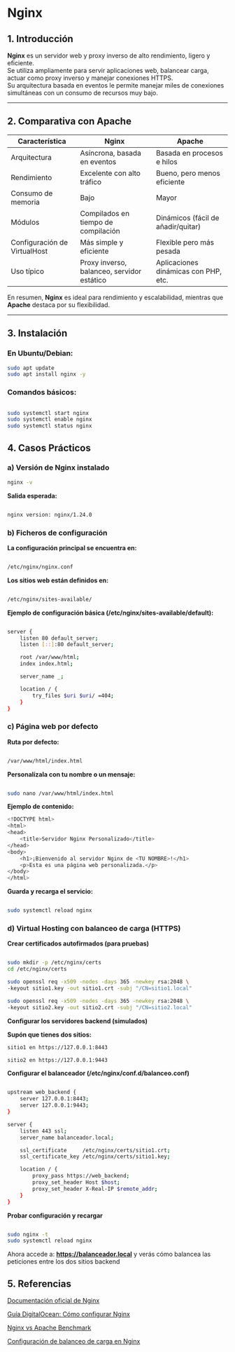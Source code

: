 # Nginx



## 1. Introducción

**Nginx** es un servidor web y proxy inverso de alto rendimiento, ligero y eficiente.  
Se utiliza ampliamente para servir aplicaciones web, balancear carga, actuar como proxy inverso y manejar conexiones HTTPS.  
Su arquitectura basada en eventos le permite manejar miles de conexiones simultáneas con un consumo de recursos muy bajo.

---

## 2. Comparativa con Apache

| Característica              | Nginx                                     | Apache                                   |
|-----------------------------|-------------------------------------------|------------------------------------------|
| Arquitectura                | Asíncrona, basada en eventos              | Basada en procesos e hilos               |
| Rendimiento                 | Excelente con alto tráfico                | Bueno, pero menos eficiente              |
| Consumo de memoria          | Bajo                                      | Mayor                                   |
| Módulos                     | Compilados en tiempo de compilación       | Dinámicos (fácil de añadir/quitar)       |
| Configuración de VirtualHost| Más simple y eficiente                     | Flexible pero más pesada                 |
| Uso típico                  | Proxy inverso, balanceo, servidor estático | Aplicaciones dinámicas con PHP, etc.     |

En resumen, **Nginx** es ideal para rendimiento y escalabilidad, mientras que **Apache** destaca por su flexibilidad.

---

## 3. Instalación

### En Ubuntu/Debian:

```bash
sudo apt update
sudo apt install nginx -y
```
### Comandos básicos:

```bash

sudo systemctl start nginx
sudo systemctl enable nginx
sudo systemctl status nginx
```

## 4. Casos Prácticos

### a) Versión de Nginx instalado
```bash
nginx -v
```


**Salida esperada:**
```bash

nginx version: nginx/1.24.0
```
### b) Ficheros de configuración

**La configuración principal se encuentra en:**
```bash

/etc/nginx/nginx.conf
```

**Los sitios web están definidos en:**
```bash

/etc/nginx/sites-available/
```
**Ejemplo de configuración básica (/etc/nginx/sites-available/default):**
```bash

server {
    listen 80 default_server;
    listen [::]:80 default_server;

    root /var/www/html;
    index index.html;

    server_name _;

    location / {
        try_files $uri $uri/ =404;
    }
}
```

### c) Página web por defecto

**Ruta por defecto:**
```bash

/var/www/html/index.html
```


**Personalízala con tu nombre o un mensaje:**
```bash

sudo nano /var/www/html/index.html
```

**Ejemplo de contenido:**
```bash
<!DOCTYPE html>
<html>
<head>
    <title>Servidor Nginx Personalizado</title>
</head>
<body>
    <h1>¡Bienvenido al servidor Nginx de <TU NOMBRE>!</h1>
    <p>Esta es una página web personalizada.</p>
</body>
</html>
```

**Guarda y recarga el servicio:**
```bash

sudo systemctl reload nginx
```

### d) Virtual Hosting con balanceo de carga (HTTPS)
**Crear certificados autofirmados (para pruebas)**
```bash

sudo mkdir -p /etc/nginx/certs
cd /etc/nginx/certs

sudo openssl req -x509 -nodes -days 365 -newkey rsa:2048 \
-keyout sitio1.key -out sitio1.crt -subj "/CN=sitio1.local"

sudo openssl req -x509 -nodes -days 365 -newkey rsa:2048 \
-keyout sitio2.key -out sitio2.crt -subj "/CN=sitio2.local"
```

**Configurar los servidores backend (simulados)**

**Supón que tienes dos sitios:**
```bash
sitio1 en https://127.0.0.1:8443

sitio2 en https://127.0.0.1:9443
```
**Configurar el balanceador (/etc/nginx/conf.d/balanceo.conf)**
```bash

upstream web_backend {
    server 127.0.0.1:8443;
    server 127.0.0.1:9443;
}

server {
    listen 443 ssl;
    server_name balanceador.local;

    ssl_certificate     /etc/nginx/certs/sitio1.crt;
    ssl_certificate_key /etc/nginx/certs/sitio1.key;

    location / {
        proxy_pass https://web_backend;
        proxy_set_header Host $host;
        proxy_set_header X-Real-IP $remote_addr;
    }
}
```

**Probar configuración y recargar**
```bash

sudo nginx -t
sudo systemctl reload nginx
```

Ahora accede a:
**https://balanceador.local**
y verás cómo balancea las peticiones entre los dos sitios backend


## 5. Referencias

[Documentación oficial de Nginx](https://nginx.org/en/docs/)

[Guía DigitalOcean: Cómo configurar Nginx](https://www.digitalocean.com/community/tutorials)

[Nginx vs Apache Benchmark](https://kinsta.com/blog/nginx-vs-apache/)

[Configuración de balanceo de carga en Nginx](https://docs.nginx.com/nginx/admin-guide/load-balancer/http-load-balancer/)
